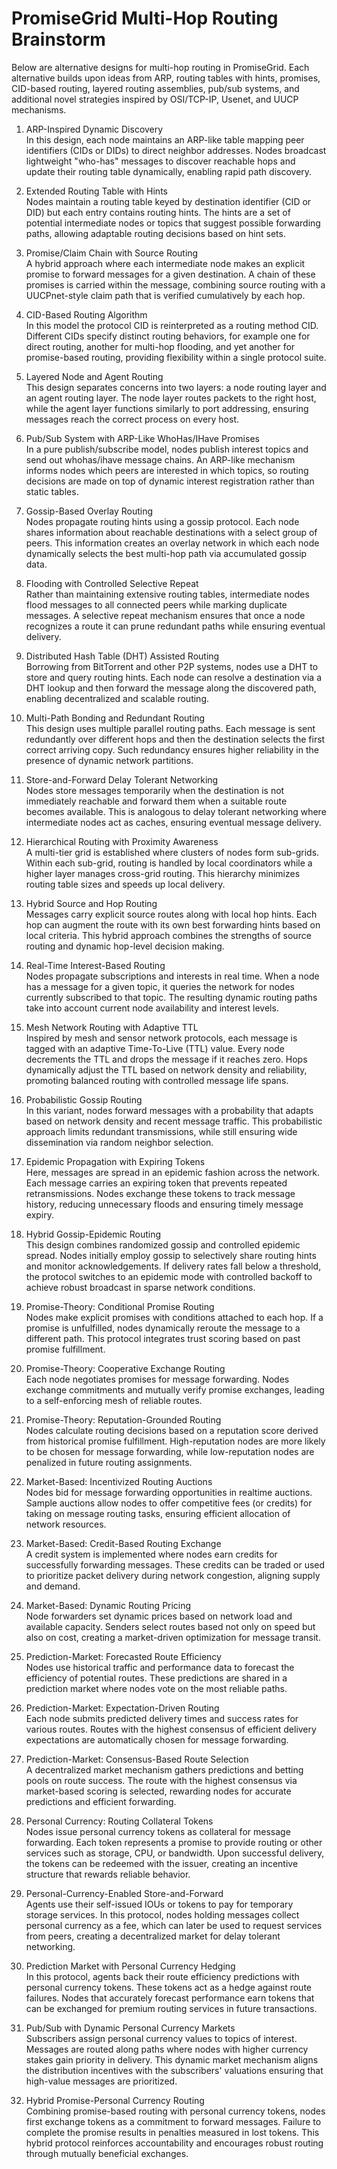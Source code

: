 # PromiseGrid Multi-Hop Routing Brainstorm

Below are alternative designs for multi-hop routing in PromiseGrid.
Each alternative builds upon ideas from ARP, routing tables with hints,
promises, CID-based routing, layered routing assemblies, pub/sub systems,
and additional novel strategies inspired by OSI/TCP-IP, Usenet, and UUCP
mechanisms.

1. ARP-Inspired Dynamic Discovery  
   In this design, each node maintains an ARP-like table mapping peer
   identifiers (CIDs or DIDs) to direct neighbor addresses. Nodes broadcast
   lightweight "who-has" messages to discover reachable hops and update their
   routing table dynamically, enabling rapid path discovery.

2. Extended Routing Table with Hints  
   Nodes maintain a routing table keyed by destination identifier (CID or DID)
   but each entry contains routing hints. The hints are a set of potential
   intermediate nodes or topics that suggest possible forwarding paths,
   allowing adaptable routing decisions based on hint sets.

3. Promise/Claim Chain with Source Routing  
   A hybrid approach where each intermediate node makes an explicit promise
   to forward messages for a given destination. A chain of these promises is
   carried within the message, combining source routing with a UUCPnet-style
   claim path that is verified cumulatively by each hop.

4. CID-Based Routing Algorithm  
   In this model the protocol CID is reinterpreted as a routing method CID.
   Different CIDs specify distinct routing behaviors, for example one for direct
   routing, another for multi-hop flooding, and yet another for promise-based
   routing, providing flexibility within a single protocol suite.

5. Layered Node and Agent Routing  
   This design separates concerns into two layers: a node routing layer and an
   agent routing layer. The node layer routes packets to the right host, while
   the agent layer functions similarly to port addressing, ensuring messages
   reach the correct process on every host.

6. Pub/Sub System with ARP-Like WhoHas/IHave Promises  
   In a pure publish/subscribe model, nodes publish interest topics and send
   out whohas/ihave message chains. An ARP-like mechanism informs nodes which
   peers are interested in which topics, so routing decisions are made on top of
   dynamic interest registration rather than static tables.

7. Gossip-Based Overlay Routing  
   Nodes propagate routing hints using a gossip protocol. Each node shares
   information about reachable destinations with a select group of peers.
   This information creates an overlay network in which each node dynamically
   selects the best multi-hop path via accumulated gossip data.

8. Flooding with Controlled Selective Repeat  
   Rather than maintaining extensive routing tables, intermediate nodes flood
   messages to all connected peers while marking duplicate messages. A
   selective repeat mechanism ensures that once a node recognizes a route it
   can prune redundant paths while ensuring eventual delivery.

9. Distributed Hash Table (DHT) Assisted Routing  
   Borrowing from BitTorrent and other P2P systems, nodes use a DHT to store
   and query routing hints. Each node can resolve a destination via a DHT lookup
   and then forward the message along the discovered path, enabling decentralized
   and scalable routing.

10. Multi-Path Bonding and Redundant Routing  
    This design uses multiple parallel routing paths. Each message is sent
    redundantly over different hops and then the destination selects the first
    correct arriving copy. Such redundancy ensures higher reliability in the
    presence of dynamic network partitions.

11. Store-and-Forward Delay Tolerant Networking  
    Nodes store messages temporarily when the destination is not immediately
    reachable and forward them when a suitable route becomes available. This is
    analogous to delay tolerant networking where intermediate nodes act as caches,
    ensuring eventual message delivery.

12. Hierarchical Routing with Proximity Awareness  
    A multi-tier grid is established where clusters of nodes form sub-grids.
    Within each sub-grid, routing is handled by local coordinators while a
    higher layer manages cross-grid routing. This hierarchy minimizes routing
    table sizes and speeds up local delivery.

13. Hybrid Source and Hop Routing  
    Messages carry explicit source routes along with local hop hints. Each hop
    can augment the route with its own best forwarding hints based on local
    criteria. This hybrid approach combines the strengths of source routing and
    dynamic hop-level decision making.

14. Real-Time Interest-Based Routing  
    Nodes propagate subscriptions and interests in real time. When a node has a
    message for a given topic, it queries the network for nodes currently
    subscribed to that topic. The resulting dynamic routing paths take into
    account current node availability and interest levels.

15. Mesh Network Routing with Adaptive TTL  
    Inspired by mesh and sensor network protocols, each message is tagged with an
    adaptive Time-To-Live (TTL) value. Every node decrements the TTL and drops the
    message if it reaches zero. Hops dynamically adjust the TTL based on network
    density and reliability, promoting balanced routing with controlled message
    life spans.

16. Probabilistic Gossip Routing  
    In this variant, nodes forward messages with a probability that adapts
    based on network density and recent message traffic. This probabilistic
    approach limits redundant transmissions, while still ensuring wide
    dissemination via random neighbor selection.

17. Epidemic Propagation with Expiring Tokens  
    Here, messages are spread in an epidemic fashion across the network.
    Each message carries an expiring token that prevents repeated
    retransmissions. Nodes exchange these tokens to track message history,
    reducing unnecessary floods and ensuring timely message expiry.

18. Hybrid Gossip-Epidemic Routing  
    This design combines randomized gossip and controlled epidemic spread.
    Nodes initially employ gossip to selectively share routing hints and
    monitor acknowledgements. If delivery rates fall below a threshold, the
    protocol switches to an epidemic mode with controlled backoff to achieve
    robust broadcast in sparse network conditions.

19. Promise-Theory: Conditional Promise Routing  
    Nodes make explicit promises with conditions attached to each hop.
    If a promise is unfulfilled, nodes dynamically reroute the message to a
    different path. This protocol integrates trust scoring based on past
    promise fulfillment.

20. Promise-Theory: Cooperative Exchange Routing  
    Each node negotiates promises for message forwarding. Nodes exchange
    commitments and mutually verify promise exchanges, leading to a
    self-enforcing mesh of reliable routes.

21. Promise-Theory: Reputation-Grounded Routing  
    Nodes calculate routing decisions based on a reputation score derived
    from historical promise fulfillment. High-reputation nodes are more likely
    to be chosen for message forwarding, while low-reputation nodes are
    penalized in future routing assignments.

22. Market-Based: Incentivized Routing Auctions  
    Nodes bid for message forwarding opportunities in realtime auctions.
    Sample auctions allow nodes to offer competitive fees (or credits) for
    taking on message routing tasks, ensuring efficient allocation of network
    resources.

23. Market-Based: Credit-Based Routing Exchange  
    A credit system is implemented where nodes earn credits for successfully
    forwarding messages. These credits can be traded or used to prioritize
    packet delivery during network congestion, aligning supply and demand.

24. Market-Based: Dynamic Routing Pricing  
    Node forwarders set dynamic prices based on network load and available
    capacity. Senders select routes based not only on speed but also on cost,
    creating a market-driven optimization for message transit.

25. Prediction-Market: Forecasted Route Efficiency  
    Nodes use historical traffic and performance data to forecast the
    efficiency of potential routes. These predictions are shared in a
    prediction market where nodes vote on the most reliable paths.

26. Prediction-Market: Expectation-Driven Routing  
    Each node submits predicted delivery times and success rates for
    various routes. Routes with the highest consensus of efficient delivery
    expectations are automatically chosen for message forwarding.

27. Prediction-Market: Consensus-Based Route Selection  
    A decentralized market mechanism gathers predictions and betting pools
    on route success. The route with the highest consensus via market-based
    scoring is selected, rewarding nodes for accurate predictions and
    efficient forwarding.

28. Personal Currency: Routing Collateral Tokens  
    Nodes issue personal currency tokens as collateral for message
    forwarding. Each token represents a promise to provide routing or
    other services such as storage, CPU, or bandwidth. Upon successful
    delivery, the tokens can be redeemed with the issuer, creating an
    incentive structure that rewards reliable behavior.

29. Personal-Currency-Enabled Store-and-Forward  
    Agents use their self-issued IOUs or tokens to pay for temporary storage
    services. In this protocol, nodes holding messages collect personal
    currency as a fee, which can later be used to request services from
    peers, creating a decentralized market for delay tolerant networking.

30. Prediction Market with Personal Currency Hedging  
    In this protocol, agents back their route efficiency predictions with
    personal currency tokens. These tokens act as a hedge against route
    failures. Nodes that accurately forecast performance earn tokens that
    can be exchanged for premium routing services in future transactions.

31. Pub/Sub with Dynamic Personal Currency Markets  
    Subscribers assign personal currency values to topics of interest.
    Messages are routed along paths where nodes with higher currency stakes
    gain priority in delivery. This dynamic market mechanism aligns the
    distribution incentives with the subscribers' valuations ensuring that
    high-value messages are prioritized.

32. Hybrid Promise-Personal Currency Routing  
    Combining promise-based routing with personal currency tokens, nodes first
    exchange tokens as a commitment to forward messages. Failure to complete
    the promise results in penalties measured in lost tokens. This hybrid
    protocol reinforces accountability and encourages robust routing
    through mutually beneficial exchanges.
